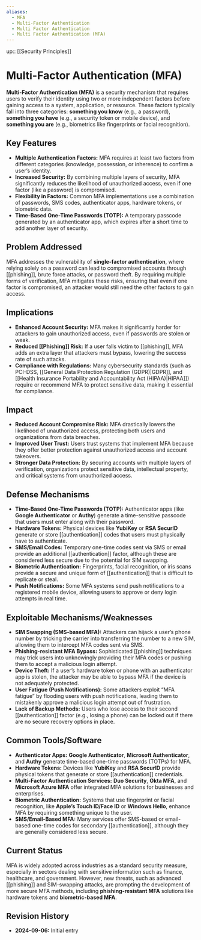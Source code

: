```yaml
---
aliases:
  - MFA
  - Multi-Factor Authentication
  - Multi Factor Authentication
  - Multi Factor Authentication (MFA)
---
```

up:: [[Security Principles]]

# Multi-Factor Authentication (MFA)

**Multi-Factor Authentication (MFA)** is a security mechanism that requires users to verify their identity using two or more independent factors before gaining access to a system, application, or resource. These factors typically fall into three categories: **something you know** (e.g., a password), **something you have** (e.g., a security token or mobile device), and **something you are** (e.g., biometrics like fingerprints or facial recognition).

## Key Features

- **Multiple Authentication Factors:** MFA requires at least two factors from different categories (knowledge, possession, or inherence) to confirm a user’s identity.
- **Increased Security:** By combining multiple layers of security, MFA significantly reduces the likelihood of unauthorized access, even if one factor (like a password) is compromised.
- **Flexibility in Factors:** Common MFA implementations use a combination of passwords, SMS codes, authenticator apps, hardware tokens, or biometric data.
- **Time-Based One-Time Passwords (TOTP):** A temporary passcode generated by an authenticator app, which expires after a short time to add another layer of security.

## Problem Addressed

MFA addresses the vulnerability of **single-factor authentication**, where relying solely on a password can lead to compromised accounts through [[phishing]], brute force attacks, or password theft. By requiring multiple forms of verification, MFA mitigates these risks, ensuring that even if one factor is compromised, an attacker would still need the other factors to gain access.

## Implications

- **Enhanced Account Security:** MFA makes it significantly harder for attackers to gain unauthorized access, even if passwords are stolen or weak.
- **Reduced [[Phishing]] Risk:** If a user falls victim to [[phishing]], MFA adds an extra layer that attackers must bypass, lowering the success rate of such attacks.
- **Compliance with Regulations:** Many cybersecurity standards (such as PCI-DSS, [[General Data Protection Regulation (GDPR)|GDPR]], and [[Health Insurance Portability and Accountability Act (HIPAA)|HIPAA]]) require or recommend MFA to protect sensitive data, making it essential for compliance.

## Impact

- **Reduced Account Compromise Risk:** MFA drastically lowers the likelihood of unauthorized access, protecting both users and organizations from data breaches.
- **Improved User Trust:** Users trust systems that implement MFA because they offer better protection against unauthorized access and account takeovers.
- **Stronger Data Protection:** By securing accounts with multiple layers of verification, organizations protect sensitive data, intellectual property, and critical systems from unauthorized access.

## Defense Mechanisms

- **Time-Based One-Time Passwords (TOTP):** Authenticator apps (like **Google Authenticator** or **Authy**) generate a time-sensitive passcode that users must enter along with their password.
- **Hardware Tokens:** Physical devices like **YubiKey** or **RSA SecurID** generate or store [[authentication]] codes that users must physically have to authenticate.
- **SMS/Email Codes:** Temporary one-time codes sent via SMS or email provide an additional [[authentication]] factor, although these are considered less secure due to the potential for SIM swapping.
- **Biometric Authentication:** Fingerprints, facial recognition, or iris scans provide a secure and unique form of [[authentication]] that is difficult to replicate or steal.
- **Push Notifications:** Some MFA systems send push notifications to a registered mobile device, allowing users to approve or deny login attempts in real time.

## Exploitable Mechanisms/Weaknesses

- **SIM Swapping (SMS-based MFA):** Attackers can hijack a user’s phone number by tricking the carrier into transferring the number to a new SIM, allowing them to intercept MFA codes sent via SMS.
- **Phishing-resistant MFA Bypass:** Sophisticated [[phishing]] techniques may trick users into unknowingly providing their MFA codes or pushing them to accept a malicious login attempt.
- **Device Theft:** If a user’s hardware token or phone with an authenticator app is stolen, the attacker may be able to bypass MFA if the device is not adequately protected.
- **User Fatigue (Push Notifications):** Some attackers exploit “MFA fatigue” by flooding users with push notifications, leading them to mistakenly approve a malicious login attempt out of frustration.
- **Lack of Backup Methods:** Users who lose access to their second [[authentication]] factor (e.g., losing a phone) can be locked out if there are no secure recovery options in place.

## Common Tools/Software

- **Authenticator Apps:** **Google Authenticator**, **Microsoft Authenticator**, and **Authy** generate time-based one-time passwords (TOTPs) for MFA.
- **Hardware Tokens:** Devices like **YubiKey** and **RSA SecurID** provide physical tokens that generate or store [[authentication]] credentials.
- **Multi-Factor Authentication Services:** **Duo Security**, **Okta MFA**, and **Microsoft Azure MFA** offer integrated MFA solutions for businesses and enterprises.
- **Biometric Authentication:** Systems that use fingerprint or facial recognition, like **Apple’s Touch ID/Face ID** or **Windows Hello**, enhance MFA by requiring something unique to the user.
- **SMS/Email-Based MFA:** Many services offer SMS-based or email-based one-time codes for secondary [[authentication]], although they are generally considered less secure.

## Current Status

MFA is widely adopted across industries as a standard security measure, especially in sectors dealing with sensitive information such as finance, healthcare, and government. However, new threats, such as advanced [[phishing]] and SIM-swapping attacks, are prompting the development of more secure MFA methods, including **phishing-resistant MFA** solutions like hardware tokens and **biometric-based MFA**.

## Revision History

- **2024-09-06:** Initial entry